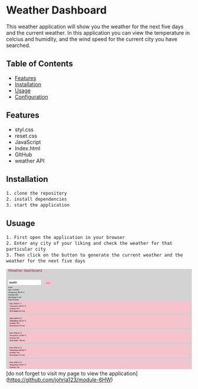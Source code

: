 # Weather Dashboard

This weather application will show you the weather for the next five days and the current weather. In this application you can view the temperature in celcius and humidity, and the wind speed for the current city you have searched. 

## Table of Contents

- [Features](#features)
- [Installation](#installation)
- [Usage](#usage)
- [Configuration](#configuration)

## Features
- styl.css 
- reset.css
- JavaScript
- Index.html
- GItHub
- weather API

## Installation
    1. clone the repository
    2. install dependencies
    3. start the application


## Usuage
    1. First open the application in your browser
    2. Enter any city of your liking and check the weather for that particular city
    3. Then click on the button to generate the current weather and the weather for the next five days

![screenshot](./assets/Screenshot%202024-01-10%20at%2010.05.17%20PM.png)
[do not forget to visit my page to view the application] (https://github.com/johria123/module-6HW)